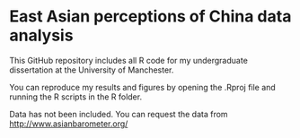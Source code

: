 # East Asian perceptions of China data analysis


This GitHub repository includes all R code for my undergraduate dissertation at the University of Manchester.

You can reproduce my results and figures by opening the .Rproj file and running the R scripts in the R folder.

Data has not been included. You can request the data from http://www.asianbarometer.org/
